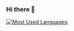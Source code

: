 ### Hi there 👋

[![Most Used Languages](https://github-readme-stats.vercel.app/api/top-langs/?username=JignasP&layout=compact&langs_count=10&theme=dark&hide_border=true&hide_title=false&bg_color=333333)](https://github.com/JignasP)
<!--
**JignasP/JignasP** is a ✨ _special_ ✨ repository because its `README.md` (this file) appears on your GitHub profile.

Here are some ideas to get you started:

- 🔭 I’m currently working on ...
- 🌱 I’m currently learning ...
- 👯 I’m looking to collaborate on ...
- 🤔 I’m looking for help with ...
- 💬 Ask me about ...
- 📫 How to reach me: ...
- 😄 Pronouns: ...
- ⚡ Fun fact: ...
-->
